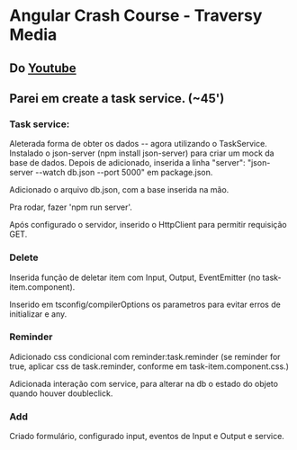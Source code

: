 # Angular Crash Course - Traversy Media

## Do [Youtube](https://www.youtube.com/watch?v=3dHNOWTI7H8)

## Parei em create a task service. (~45')

### Task service:
Aleterada forma de obter os dados -- agora utilizando o TaskService.
Instalado o json-server (npm install json-server) para criar um mock da base de dados.
Depois de adicionado, inserida a linha "server":  "json-server --watch db.json --port 5000" em package.json.

Adicionado o arquivo db.json, com a base inserida na mão.

Pra rodar, fazer 'npm run server'.

Após configurado o servidor, inserido o HttpClient para permitir requisição GET.

### Delete
Inserida função de deletar item com Input, Output, EventEmitter (no task-item.component).

Inserido em tsconfig/compilerOptions os parametros para evitar erros de initializar e any.

### Reminder
Adicionado css condicional com reminder:task.reminder (se reminder for true, aplicar css de task.reminder, conforme em task-item.component.css.)

Adicionada interação com service, para alterar na db o estado do objeto quando houver doubleclick.

### Add
Criado formulário, configurado input, eventos de Input e Output e service.